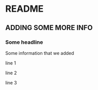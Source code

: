 # README

## ADDING SOME MORE INFO

### Some headline

Some information that we added

line 1

line 2

line 3
